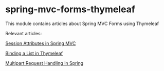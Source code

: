 # spring-mvc-forms-thymeleaf

This module contains articles about Spring MVC Forms using Thymeleaf

Relevant articles:

[Session Attributes in Spring MVC
](https://www.baeldung.com/spring-mvc-session-attributes)

[Binding a List in Thymeleaf
](https://www.baeldung.com/thymeleaf-list)

[Multipart Request Handling in Spring
](https://www.baeldung.com/sprint-boot-multipart-requests)
